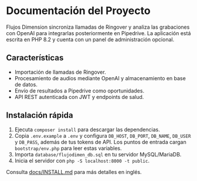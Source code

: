 # Documentación del Proyecto

Flujos Dimension sincroniza llamadas de Ringover y analiza las grabaciones con OpenAI para integrarlas posteriormente en Pipedrive. La aplicación está escrita en PHP 8.2 y cuenta con un panel de administración opcional.

## Características

- Importación de llamadas de Ringover.
- Procesamiento de audios mediante OpenAI y almacenamiento en base de datos.
- Envío de resultados a Pipedrive como oportunidades.
- API REST autenticada con JWT y endpoints de salud.

## Instalación rápida

1. Ejecuta `composer install` para descargar las dependencias.
2. Copia `.env.example` a `.env` y configura `DB_HOST`, `DB_PORT`, `DB_NAME`,
   `DB_USER` y `DB_PASS`, además de tus tokens de API.
   Los puntos de entrada cargan `bootstrap/env.php` para leer estas variables.
3. Importa `database/flujodimen_db.sql` en tu servidor MySQL/MariaDB.
4. Inicia el servidor con `php -S localhost:8000 -t public`.

Consulta [docs/INSTALL.md](INSTALL.md) para más detalles en inglés.
